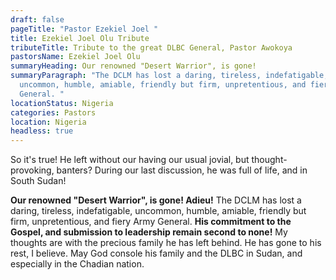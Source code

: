 ```yaml
---
draft: false
pageTitle: "Pastor Ezekiel Joel "
title: Ezekiel Joel Olu Tribute
tributeTitle: Tribute to the great DLBC General, Pastor Awokoya
pastorsName: Ezekiel Joel Olu
summaryHeading: Our renowned "Desert Warrior", is gone!
summaryParagraph: "The DCLM has lost a daring, tireless, indefatigable,
  uncommon, humble, amiable, friendly but firm, unpretentious, and fiery Army
  General. "
locationStatus: Nigeria
categories: Pastors
location: Nigeria
headless: true
---
```

So it's true! He left without our having our usual jovial, but thought-provoking, banters? During our last discussion, he was full of life, and in South Sudan! 


**Our renowned "Desert Warrior", is gone! Adieu!** The DCLM has lost a daring, tireless, indefatigable, uncommon, humble, amiable, friendly but firm, unpretentious, and fiery Army General. **His commitment to the Gospel, and submission to leadership remain second to none!** My thoughts are with the precious family he has left behind. He has gone to his rest, I believe. May God console his family and the DLBC in Sudan, and especially in the Chadian nation.